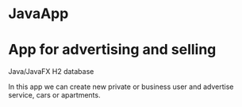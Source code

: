 # JavaApp
# App for advertising and selling

Java/JavaFX
H2 database

In this app we can create new private or business user and advertise service, cars or apartments.
